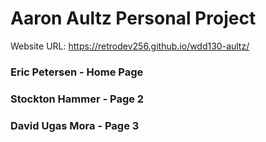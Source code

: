# Aaron Aultz Personal Project

Website URL: https://retrodev256.github.io/wdd130-aultz/

### Eric Petersen - Home Page
### Stockton Hammer - Page 2
### David Ugas Mora - Page 3
